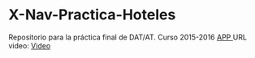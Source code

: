 # X-Nav-Practica-Hoteles
Repositorio para la práctica final de DAT/AT. Curso 2015-2016
  <a href="http://arubiopa.github.io/X-Nav-Practica-Hoteles/alojamientos.html"> APP </a>
URL video: <a href="https://youtu.be/E4lQFeQ20Ms"> Video </a>
